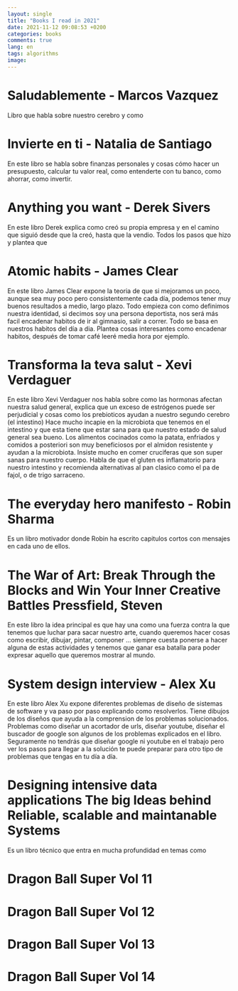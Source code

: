 ```yaml
---
layout: single
title: "Books I read in 2021"
date: 2021-11-12 09:08:53 +0200
categories: books
comments: true
lang: en
tags: algorithms
image: 
---
```


# Saludablemente - Marcos Vazquez

Libro que habla sobre nuestro cerebro y como 

# Invierte en ti - Natalia de Santiago

En este libro se habla sobre finanzas personales y cosas cómo hacer un presupuesto, calcular tu valor real, como entenderte con tu banco, como ahorrar, como invertir. 

# Anything you want - Derek Sivers

En este libro Derek explica como creó su propia empresa y en el camino que siguió desde que la creó, hasta que la vendio. Todos los pasos que hizo y plantea que 

# Atomic habits - James Clear

En este libro James Clear expone la teoria de que si mejoramos un poco, aunque sea muy poco pero consistentemente cada día, podemos tener muy buenos resultados a medio, largo plazo. Todo empieza con como definimos nuestra identidad, si decimos soy una persona deportista, nos será más facil encadenar habitos de ir al gimnasio, salir a correr. Todo se basa en nuestros habitos del día a dia. Plantea cosas interesantes como encadenar habitos, después de tomar café leeré media hora por ejemplo.  

# Transforma la teva salut - Xevi Verdaguer

En este libro Xevi Verdaguer nos habla sobre como las hormonas afectan nuestra salud general, explica que un exceso de estrógenos puede ser perjudicial y cosas como los prebioticos ayudan a nuestro segundo cerebro (el intestino) Hace mucho incapie en la microbiota que tenemos en el intestino y que esta tiene que estar sana para que nuestro estado de salud general sea bueno. Los alimentos cocinados como la patata, enfriados y comidos a posteriori son muy beneficiosos por el almidon resistente y ayudan a la microbiota. Insiste mucho en comer cruciferas que son super sanas para nuestro cuerpo. Habla de que el gluten es inflamatorio para nuestro intestino y recomienda alternativas al pan clasico como el pa de fajol, o de trigo sarraceno. 

# The everyday hero manifesto - Robin Sharma 

Es un libro motivador donde Robin ha escrito capitulos cortos con mensajes en cada uno de ellos. 

# The War of Art: Break Through the Blocks and Win Your Inner Creative Battles Pressfield, Steven

En este libro la idea principal es que hay una como una fuerza contra la que tenemos que luchar para sacar nuestro arte, cuando queremos hacer cosas como escribir, dibujar, pintar, componer ... siempre cuesta ponerse a hacer alguna de estas actividades y tenemos que ganar esa batalla para poder expresar aquello que queremos mostrar al mundo. 

# System design interview - Alex Xu

En este libro Alex Xu expone diferentes problemas de diseño de sistemas de software y va paso por paso explicando como resolverlos. Tiene dibujos de los diseños que ayuda a la comprension de los problemas solucionados. Problemas como diseñar un acortador de urls, diseñar youtube, diseñar el buscador de google son algunos de los problemas explicados en el libro. Seguramente no tendrás que diseñar google ni youtube en el trabajo pero ver los pasos para llegar a la solución te puede preparar para otro tipo de problemas que tengas en tu día a día.

# Designing intensive data applications The big Ideas behind Reliable, scalable and maintanable Systems

Es un libro técnico que entra en mucha profundidad en temas como 

# Dragon Ball Super Vol 11

# Dragon Ball Super Vol 12

# Dragon Ball Super Vol 13

# Dragon Ball Super Vol 14


